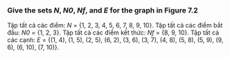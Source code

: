 ### Give the sets *N*, *N0*, *Nf*, and *E* for the graph in Figure 7.2

Tập tất cả các điểm: *N* = {1, 2, 3, 4, 5, 6, 7, 8, 9, 10}.
Tập tất cả các điểm bắt đầu: *N0* = {1, 2, 3}.
Tập tất cả các điểm kết thức: *Nf* = {8, 9, 10}.
Tập tất cả các cạnh: *E* = {(1, 4), (1, 5), (2, 5), (6, 2), (3, 6), (3, 7), (4, 8), (5, 8), (5, 9), (9, 6), (6, 10), (7, 10)}.
